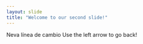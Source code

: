 ```yaml
---
layout: slide
title: "Welcome to our second slide!"
---
```

Neva línea de cambio
Use the left arrow to go back!
